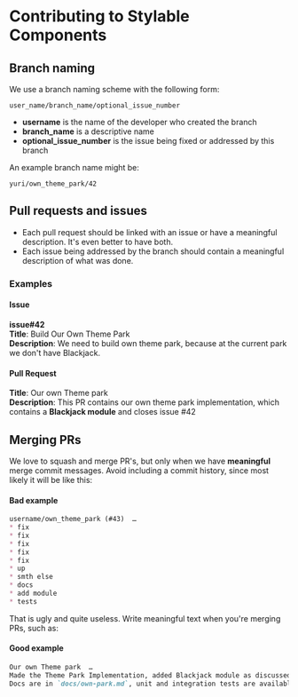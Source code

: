 # Contributing to Stylable Components

## Branch naming

We use a branch naming scheme with the following form:

`user_name/branch_name/optional_issue_number`

* **username** is the name of the developer who created the branch
* **branch_name** is a descriptive name
* **optional_issue_number** is the issue being fixed or addressed by this branch

An example branch name might be:

`yuri/own_theme_park/42`

## Pull requests and issues

 * Each pull request should be linked with an issue or have a meaningful description. It's even better to have both.
 * Each issue being addressed by the branch should contain a meaningful description of what was done.

### Examples

#### Issue

**issue#42**<br>
**Title**: Build Our Own Theme Park<br>
**Description**: We need to build own theme park, because at the current park we don't have Blackjack.

#### Pull Request

**Title**: Our own Theme park<br>
**Description**: This PR contains our own theme park implementation, which contains a **Blackjack module** and closes issue #42

## Merging PRs

We love to squash and merge PR's, but only when we have **meaningful** merge commit messages. Avoid including a commit history, since most likely it will be like this:

#### Bad example

```md
username/own_theme_park (#43)  …
* fix
* fix
* fix
* fix
* fix
* up
* smth else
* docs
* add module
* tests
```

That is ugly and quite useless. Write meaningful text when you're merging PRs, such as:

#### Good example

```md
Our own Theme park  …
Made the Theme Park Implementation, added Blackjack module as discussed in issue/42.
Docs are in `docs/own-park.md`, unit and integration tests are available.
```
